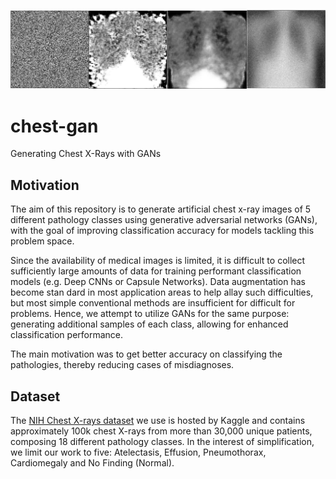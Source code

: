 ![example generations](img/banner.png)

# chest-gan
Generating Chest X-Rays with GANs

## Motivation

The aim of this repository is to generate artificial chest x-ray images of 5 different
pathology classes using generative adversarial networks (GANs), with the goal
of improving classification accuracy for models tackling this problem space.

Since the availability of medical images is limited, it is difficult to collect
sufficiently large amounts of data for training performant classification models (e.g. Deep CNNs or Capsule Networks). Data augmentation has become stan dard in most application areas to help allay such difficulties, but most simple
conventional methods are insufficient for difficult for problems. Hence, we attempt to utilize GANs for the same purpose: generating additional samples of each class, allowing for enhanced classification performance.

The main motivation was to get better accuracy on classifying the pathologies, thereby reducing cases of misdiagnoses.

## Dataset

The [NIH Chest X-rays dataset](https://www.kaggle.com/nih-chest-xrays/data) we use is hosted by Kaggle and contains approximately 100k chest X-rays from more than 30,000 unique patients, composing 18 different pathology classes. In the interest of simplification, we limit our work to five: Atelectasis, Effusion, Pneumothorax, Cardiomegaly and No Finding (Normal).

